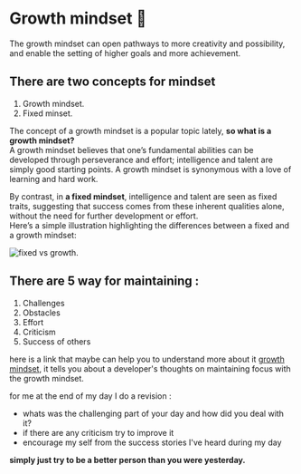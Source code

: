 # Growth mindset 🧠

The growth mindset can open pathways to more creativity and possibility, and enable the setting of higher goals and more achievement.  
## There are two concepts for mindset
1. Growth mindset.
2. Fixed minset.

The concept of a growth mindset is a popular topic lately, **so what is a growth mindset?**  
A growth mindset believes that one’s fundamental abilities can be developed through perseverance and effort; intelligence and talent are simply good starting points. A growth mindset is synonymous with a love of learning and hard work.  

By contrast, in **a fixed mindset**, intelligence and talent are seen as fixed traits, suggesting that success comes from these inherent qualities alone, without the need for further development or effort.  
Here’s a simple illustration highlighting the differences between a fixed and a growth mindset:

![fixed vs growth](https://i2.wp.com/atlassianblog.wpengine.com/wp-content/uploads/NewGrowthMindset2.png?w=1201&ssl=1). 

## There are 5 way for maintaining :
1. Challenges
2. Obstacles
3. Effort
4. Criticism
5. Success of others


here is a link that maybe can help you to understand more about it [growth mindset](https://www.atlassian.com/blog/inside-atlassian/growth-mindset), 
it tells you about a developer's thoughts on maintaining focus with the growth mindset.

for me at the end of my day I do a revision :
- whats was the challenging part of your day and how did you deal with it?
- if there are any criticism try to improve it
- encourage my self from the success stories I've heard during my day

**simply just try to be a better person than you were yesterday.**